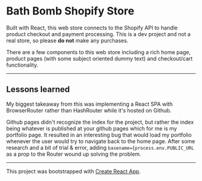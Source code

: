 # Bath Bomb Shopify Store

Built with React, this web store connects to the Shopify API to handle product checkout and payment processing. This is a dev project and not a real store, so please **do not** make any purchases.

There are a few components to this web store including a rich home page, product pages (with some subject oriented dummy text) and checkout/cart functionality.

---

## Lessons learned

My biggest takeaway from this was implementing a React SPA with BrowserRouter rather than HashRouter while it's hosted on Github. 

Github pages didn't recognize the index for the project, but rather the index being whatever is published at your github pages which for me is my portfolio page. It resulted in an interesting bug that would load my portfolio whenever the user would try to navigate back to the home page. After some research and a bit of trial & error, adding ```basename={process.env.PUBLIC_URL``` as a prop to the Router wound up solving the problem.

---

This project was bootstrapped with [Create React App](https://github.com/facebook/create-react-app).
